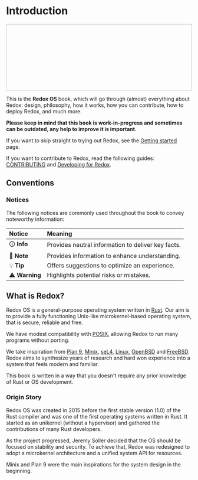 # Introduction

<img class="redox-logo" width="511" height="180" />

This is the **Redox OS** book, which will go through (almost) everything about Redox: design, philosophy, how it works, how you can contribute, how to deploy Redox, and much more.

**Please keep in mind that this book is work-in-progress and sometimes can be outdated, any help to improve it is important.**

If you want to skip straight to trying out Redox, see the [Getting started](./getting-started.md) page.

If you want to contribute to Redox, read the following guides: [CONTRIBUTING](https://gitlab.redox-os.org/redox-os/redox/-/blob/master/CONTRIBUTING.md) and [Developing for Redox](./developing-for-redox.md).

## Conventions

### Notices

The following notices are commonly used throughout the book to convey noteworthy information:

| Notice     | Meaning |
|:---------- |:------- |
| 🛈 **Info**    | Provides neutral information to deliver key facts. |
| 📝 **Note**    | Provides information to enhance understanding. |
| 💡 **Tip**     | Offers suggestions to optimize an experience. |
| ⚠️ **Warning** | Highlights potential risks or mistakes. |

## What is Redox?

Redox OS is a general-purpose operating system written in [Rust](https://www.rust-lang.org). Our aim is to provide a fully functioning Unix-like microkernel-based operating system, that is secure, reliable and free.

We have modest compatibility with [POSIX](https://en.wikipedia.org/wiki/POSIX), allowing Redox to run many programs without porting.

We take inspiration from [Plan 9](http://9p.io/plan9/index.html), [Minix](http://www.minix3.org/), [seL4](https://sel4.systems/), [Linux](https://www.kernel.org/), [OpenBSD](https://openbsd.org) and [FreeBSD](https://freebsd.org). Redox aims to synthesize years of research and hard won experience into a system that feels modern and familiar.

This book is written in a way that you doesn't require any prior knowledge of Rust or OS development.

### Origin Story

Redox OS was created in 2015 before the first stable version (1.0) of the Rust compiler and was one of the first operating systems written in Rust.
It started as an unikernel (without a hypervisor) and gathered the contributions of many Rust developers.

As the project progressed, Jeremy Soller decided that the OS should be focused on stability and security.
To achieve that, Redox was redesigned to adopt a microkernel architecture and a unified system API for resources.

Minix and Plan 9 were the main inspirations for the system design in the beginning.
